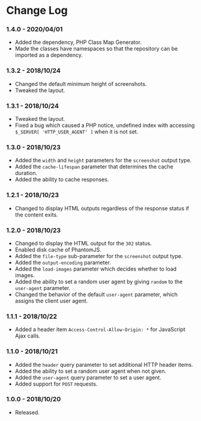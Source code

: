 # Change Log

### 1.4.0 - 2020/04/01
- Added the dependency, PHP Class Map Generator.
- Made the classes have namespaces so that the repository can be imported as a dependency.  

### 1.3.2 - 2018/10/24
- Changed the default minimum height of screenshots.
- Tweaked the layout.

### 1.3.1 - 2018/10/24
- Tweaked the layout.
- Fixed a bug which caused a PHP notice, undefined index with accessing `$_SERVER[ 'HTTP_USER_AGENT' ]` when it is not set. 

### 1.3.0 - 2018/10/23
- Added the `width` and `height` parameters for the `screenshot` output type.
- Added the `cache-lifespan` parameter that determines the cache duration.
- Added the ability to cache responses.

### 1.2.1 - 2018/10/23
- Changed to display HTML outputs regardless of the response status if the content exits.

### 1.2.0 - 2018/10/23
- Changed to display the HTML output for the `302` status.
- Enabled disk cache of PhantomJS.
- Added the `file-type` sub-parameter for the `screenshot` output type. 
- Added the `output-encoding` parameter.
- Added the `load-images` parameter which decides whether to load images.
- Added the ability to set a random user agent by giving `random` to the `user-agent` parameter. 
- Changed the behavior of the default `user-agent` parameter, which assigns the client user agent.

### 1.1.1 - 2018/10/22
- Added a header item `Access-Control-Allow-Origin: *` for JavaScript Ajax calls.  

### 1.1.0 - 2018/10/21
- Added the `header` query parameter to set additional HTTP header items. 
- Added the ability to set a random user agent when not given. 
- Added the `user-agent` query parameter to set a user agent.
- Added support for `POST` requests.   

### 1.0.0 - 2018/10/20
- Released.